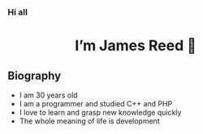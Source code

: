 ### Hi all
<h1 align="center">I’m James Reed 👋</h1>
<h2>Biography</h2>
<ul class="list-group">
  <li class="list-group-item disabled" aria-disabled="true">I am 30 years old</li>
  <li class="list-group-item">I am a programmer and studied C++ and PHP</li>
  <li class="list-group-item">I love to learn and grasp new knowledge quickly </li>
  <li class="list-group-item">The whole meaning of life is development</li>
</ul>
